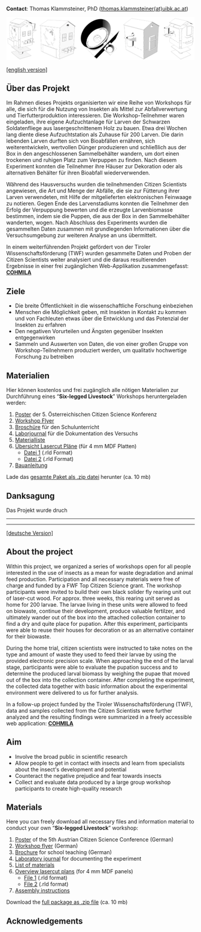 **Contact**: Thomas Klammsteiner, PhD ([thomas.klammsteiner(at)uibk.ac.at](mailto:thomas.klammsteiner@uibk.ac.at))  

![rearing unit](/media/rearing_unit.png)  

[[english version]](https://tklammsteiner.github.io/sixleggedlivestock/#materials)  

## Über das Projekt
Im Rahmen dieses Projekts organisierten wir eine Reihe von Workshops für alle, die sich für die Nutzung von Insekten als Mittel zur Abfallverwertung und Tierfutterproduktion interessieren. Die Workshop-Teilnehmer waren eingeladen, ihre eigene Aufzuchtanlage für Larven der Schwarzen Soldatenfliege aus lasergeschnittenem Holz zu bauen. Etwa drei Wochen lang diente diese Aufzuchtstation als Zuhause für 200 Larven. Die darin lebenden Larven durften sich von Bioabfällen ernähren, sich weiterentwickeln, wertvollen Dünger produzieren und schließlich aus der Box in den angeschlossenen Sammelbehälter wandern, um dort einen trockenen und ruhigen Platz zum Verpuppen zu finden. Nach diesem Experiment konnten die Teilnehmer ihre Häuser zur Dekoration oder als alternativen Behälter für ihren Bioabfall wiederverwenden.  

Während des Hausversuchs wurden die teilnehmenden Citizen Scientists angewiesen, die Art und Menge der Abfälle, die sie zur Fütterung ihrer Larven verwendeten, mit Hilfe der mitgelieferten elektronischen Feinwaage zu notieren. Gegen Ende des Larvenstadiums konnten die Teilnehmer den Erfolg der Verpuppung bewerten und die erzeugte Larvenbiomasse bestimmen, indem sie die Puppen, die aus der Box in den Sammelbehälter wanderten, wogen. Nach Abschluss des Experiments wurden die gesammelten Daten zusammen mit grundlegenden Informationen über die Versuchsumgebung zur weiteren Analyse an uns übermittelt.

In einem weiterführenden Projekt gefördert von der Tiroler Wissenschaftsförderung (TWF) wurden gesammelte Daten und Proben der Citizen Scientists weiter analysiert und die daraus resultierenden Ergebnisse in einer frei zugänglichen Web-Applikation zusammengefasst: [**COHMILA**](https://tklammsteiner.shinyapps.io/cohmila-app)  

## Ziele
- Die breite Öffentlichkeit in die wissenschaftliche Forschung einbeziehen
- Menschen die Möglichkeit geben, mit Insekten in Kontakt zu kommen und von Fachleuten etwas über die Entwicklung und das Potenzial der Insekten zu erfahren
- Den negativen Vorurteilen und Ängsten gegenüber Insekten entgegenwirken
- Sammeln und Auswerten von Daten, die von einer großen Gruppe von Workshop-Teilnehmern produziert werden, um qualitativ hochwertige Forschung zu betreiben

## Materialien
Hier können kostenlos und frei zugänglich alle nötigen Materialien zur Durchführung eines “**Six-legged Livestock**” Workshops heruntergeladen werden:  

1. [Poster](https://www.dropbox.com/s/l256xpe82j7w81k/1_poster.pdf?dl=0) der 5. Österreichischen Citizen Science Konferenz  
1. [Workshop Flyer](https://www.dropbox.com/s/g3tdvstj5jno69y/2_flyer.pdf?dl=0)  
1. [Broschüre](https://www.dropbox.com/s/5dzmlv61iucl39y/3_brosch%C3%BCre_schulunterricht.pdf?dl=0) für den Schulunterricht  
1. [Laborjournal](https://www.dropbox.com/s/8ozr9mni8xrfa18/4_laborjournal.pdf?dl=0) für die Dokumentation des Versuchs  
1. [Materialliste](https://www.dropbox.com/s/t3hta18w6n5x6h7/5_materialliste.png?dl=0)  
1. [Übersicht Lasercut Pläne](https://www.dropbox.com/s/d9w69es2pyckb7t/6_uebersicht_lasercut_plaene.pdf?dl=0) (für 4 mm MDF Platten)  
    - [Datei 1](https://www.dropbox.com/s/fw9jqz1v7e6w62i/7_lasercut_plaene_datei_1.rld?dl=0) (.rld Format)  
    - [Datei 2](https://www.dropbox.com/s/rpsplmd3vbttwp0/8_lasercut_plaene_datei_2.rld?dl=0) (.rld Format)  
1. [Bauanleitung](https://www.dropbox.com/s/k1hk4pqbbbsdyq1/9_bauanleitung.png?dl=0)  

Lade das [gesamte Paket als .zip datei](https://www.dropbox.com/s/2y3szlw49wgcjwg/sixleggedlivestock_material.zip?dl=0) herunter (ca. 10 mb)

## Danksagung
Das Projekt wurde druch

***

***

[[deutsche Version]](https://tklammsteiner.github.io/sixleggedlivestock/#materialien)  

## About the project
Within this project, we organized a series of workshops open for all people interested in the use of insects as a mean for waste degradation and animal feed production. Participation and all necessary materials were free of charge and funded by a FWF Top Citizen Science grant. The workshop participants were invited to build their own black solider fly rearing unit out of laser-cut wood. For approx. three weeks, this rearing unit served as home for 200 larvae. The larvae living in these units were allowed to feed on biowaste, continue their development, produce valuable fertilzer, and ultimately wander out of the box into the attached collection container to find a dry and quite place for pupation. After this experiment, participants were able to reuse their houses for decoration or as an alternative container for their biowaste.  

During the home trial, citizen scientists were instructed to take notes on the type and amount of waste they used to feed their larvae by using the provided electronic precision scale. When approaching the end of the larval stage, participants were able to evaluate the pupation success and to determine the produced larval biomass by weighing the pupae that moved out of the box into the collection container. After completing the experiment, the collected data together with basic information about the experimental environment were delivered to us for further analysis. 

In a follow-up project funded by the Tiroler Wissenschaftsförderung (TWF), data and samples collected from the Citizen Scientists were further analyzed and the resulting findings were summarized in a freely accessible web application: [**COHMILA**](https://tklammsteiner.shinyapps.io/cohmila-app)  

## Aim
- Involve the broad public in scientific research
- Allow people to get in contact with insects and learn from specialists about the insect's development and potential
- Counteract the negative prejudice and fear towards insects
- Collect and evaluate data produced by a large group workshop participants to create high-quality research

## Materials
Here you can freely download all necessary files and information material to conduct your own “**Six-legged Livestock**” workshop:

1. [Poster](https://www.dropbox.com/s/02p3c9d23oh5nm7/1_poster.pdf?dl=0) of the 5th Austrian Citizen Science Conference (German)  
1. [Workshop flyer](https://www.dropbox.com/s/t367257m9sguqma/2_flyer.pdf?dl=0) (German)  
1. [Brochure](https://www.dropbox.com/s/h0dk3zi81zin2gw/3_brochure.pdf?dl=0) for school teaching (German)  
1. [Laboratory journal](https://www.dropbox.com/s/8xeordzdihpewub/4_lab_journal.pdf?dl=0) for documenting the experiment  
1. [List of materials](https://www.dropbox.com/s/k7nxzl94hr6ze4a/5_list_of_materials.png?dl=0)  
1. [Overview lasercut plans](https://www.dropbox.com/s/1xwq37xsvtjjtep/6_overview_lasercut_plans.pdf?dl=0) (for 4 mm MDF panels)  
    - [File 1](https://www.dropbox.com/s/ui8u4twme6z1h9d/7_lasercut_plans_file_1.rld?dl=0) (.rld format)  
    - [File 2](https://www.dropbox.com/s/9n882jxo1xgxiw1/8_lasercut_plans_file_2.rld?dl=0) (.rld format)  
1. [Assembly instructions](https://www.dropbox.com/s/sqx61zmx1kdsc4a/9_assembly_instructions.png?dl=0)  

Download the [full package as .zip file](https://www.dropbox.com/s/3snub3kv7nm1rqo/sixleggedlivestock_materials.zip?dl=0) (ca. 10 mb)

## Acknowledgements




